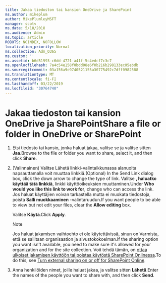 ```yaml
---
title: Jakaa tiedoston tai kansion OneDrive ja SharePoint
ms.author: mikeplum
author: MikePlumleyMSFT
manager: scotv
ms.date: 5/18/2018
ms.audience: Admin
ms.topic: article
ROBOTS: NOINDEX, NOFOLLOW
localization_priority: Normal
ms.collection: Adm_O365
ms.custom: ''
ms.assetid: b6d51993-c6dd-4721-a41f-5c4edcf7c3c7
ms.openlocfilehash: 7a4c54e158f0bdd08e6f0b216b298133ec05ebdb
ms.sourcegitcommit: 03a156a9c9740521155a30775492c7dff0982588
ms.translationtype: MT
ms.contentlocale: fi-FI
ms.lasthandoff: 03/22/2019
ms.locfileid: "30764740"
---
```

# <a name="share-a-file-or-folder-in-onedrive-or-sharepoint"></a><span data-ttu-id="c340b-102">Jakaa tiedoston tai kansion OneDrive ja SharePoint</span><span class="sxs-lookup"><span data-stu-id="c340b-102">Share a file or folder in OneDrive or SharePoint</span></span>

1. <span data-ttu-id="c340b-103">Etsi tiedosto tai kansio, jonka haluat jakaa, valitse se ja valitse sitten **Jaa**.</span><span class="sxs-lookup"><span data-stu-id="c340b-103">Browse to the file or folder you want to share, select it, and then click **Share**.</span></span>
    
2. <span data-ttu-id="c340b-104">(Valinnainen) Valitse Lähetä linkki-valintaikkunassa alanuolta napsauttamalla voit muuttaa linkkiä.</span><span class="sxs-lookup"><span data-stu-id="c340b-104">(Optional) In the Send Link dialog box, click the down arrow to change the type of link.</span></span> <span data-ttu-id="c340b-105">Valitse **, haluatko käyttää tätä linkkiä**, linkki käyttöoikeuksien muuttaminen.</span><span class="sxs-lookup"><span data-stu-id="c340b-105">Under **Who would you like this link to work for**, change who can access the link.</span></span> <span data-ttu-id="c340b-106">Jos haluat käyttäjien voivan tarkastella mutta ei muokata tiedostoja, poista **Salli muokkaaminen** -valintaruudun.</span><span class="sxs-lookup"><span data-stu-id="c340b-106">If you want people to be able to view but not edit your files, clear the **Allow editing** box.</span></span> 
    
    <span data-ttu-id="c340b-107">Valitse **Käytä**.</span><span class="sxs-lookup"><span data-stu-id="c340b-107">Click **Apply**.</span></span>
    
    > [!NOTE]
    > <span data-ttu-id="c340b-108">Jos haluat jakamisen vaihtoehto ei ole käytettävissä, sinun on Varmista, että se sallitaan organisaation ja sivustokokoelman.</span><span class="sxs-lookup"><span data-stu-id="c340b-108">If the sharing option you want isn't available, you need to make sure it's allowed for your organization and for the site collection.</span></span> <span data-ttu-id="c340b-109">Voit tehdä tämän, on [ottaa ulkoiset jakamisen käyttöön tai poistaa käytöstä SharePoint Onlinessa](https://go.microsoft.com/fwlink/?linkid=866426).</span><span class="sxs-lookup"><span data-stu-id="c340b-109">To do this, see [Turn external sharing on or off for SharePoint Online](https://go.microsoft.com/fwlink/?linkid=866426).</span></span> 
  
3. <span data-ttu-id="c340b-110">Anna henkilöiden nimet, joille haluat jakaa, ja valitse sitten **Lähetä**.</span><span class="sxs-lookup"><span data-stu-id="c340b-110">Enter the names of the people you want to share with, and then click **Send**.</span></span>
    

